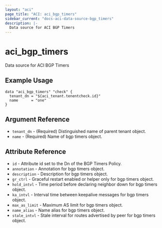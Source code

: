 ```yaml
---
layout: "aci"
page_title: "ACI: aci_bgp_timers"
sidebar_current: "docs-aci-data-source-bgp_timers"
description: |-
  Data source for ACI BGP Timers
---
```


# aci_bgp_timers #
Data source for ACI BGP Timers

## Example Usage ##

```hcl
data "aci_bgp_timers" "check" {
  tenant_dn = "${aci_tenant.tenentcheck.id}"
  name      = "one"
}
```


## Argument Reference ##

* `tenant_dn` - (Required) Distinguished name of parent tenant object.
* `name` - (Required) Name of bgp timers object.



## Attribute Reference

* `id` - Attribute id set to the Dn of the BGP Timers Policy.
* `annotation` -  Annotation for bgp timers object.
* `description` - Description for bgp timers object.
* `gr_ctrl` -  Graceful restart enabled or helper only for bgp timers object.
* `hold_intvl` -  Time period before declaring neighbor down for bgp timers object.
* `ka_intvl` -  Interval time between keepalive messages for bgp timers object.
* `max_as_limit` -  Maximum AS limit for bgp timers object.
* `name_alias` -  Name alias for bgp timers object.
* `stale_intvl` -  Stale interval for routes advertised by peer for bgp timers object.
